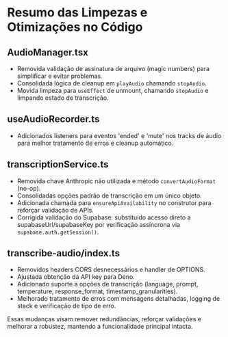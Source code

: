# Resumo das Limpezas e Otimizações no Código

## AudioManager.tsx

- Removida validação de assinatura de arquivo (magic numbers) para simplificar e evitar problemas.
- Consolidada lógica de cleanup em `playAudio` chamando `stopAudio`.
- Movida limpeza para `useEffect` de unmount, chamando `stopAudio` e limpando estado de transcrição.

## useAudioRecorder.ts

- Adicionados listeners para eventos 'ended' e 'mute' nos tracks de áudio para melhor tratamento de erros e cleanup automático.

## transcriptionService.ts

- Removida chave Anthropic não utilizada e método `convertAudioFormat` (no-op).
- Consolidadas opções padrão de transcrição em um único objeto.
- Adicionada chamada para `ensureApiAvailability` no construtor para reforçar validação de APIs.
- Corrigida validação do Supabase: substituído acesso direto a supabaseUrl/supabaseKey por verificação assíncrona via `supabase.auth.getSession()`.

## transcribe-audio/index.ts

- Removidos headers CORS desnecessários e handler de OPTIONS.
- Ajustada obtenção da API key para Deno.
- Adicionado suporte a opções de transcrição (language, prompt, temperature, response_format, timestamp_granularities).
- Melhorado tratamento de erros com mensagens detalhadas, logging de stack e verificação de tipo de erro.

Essas mudanças visam remover redundâncias, reforçar validações e melhorar a robustez, mantendo a funcionalidade principal intacta.
